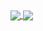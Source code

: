 <a href="https://github.com/anuraghazra/github-readme-stats">
  <img align="center" src="https://github-readme-stats.vercel.app/api?username=joshua-marcus&count_private=true&show_icons=true&include_all_commits=true&hide_border=true&hide_title=true" />
</a>
<a href="https://github.com/anuraghazra/github-readme-stats">
  <img align="center" src="https://github-readme-stats.vercel.app/api/top-langs/?username=joshua-marcus&langs_count=5&hide_title=true&hide_border=true" />
</a>
